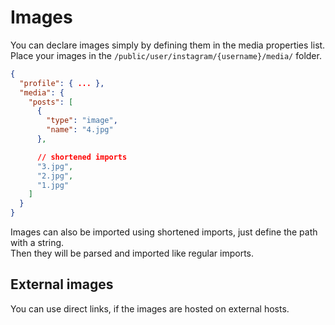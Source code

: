 # Images

You can declare images simply by defining them in the media properties list.  
Place your images in the `/public/user/instagram/{username}/media/` folder.

```json
{
  "profile": { ... },
  "media": {
    "posts": [
      {
        "type": "image",
        "name": "4.jpg"
      },

      // shortened imports
      "3.jpg",
      "2.jpg",
      "1.jpg"
    ]
  }
}
```

Images can also be imported using shortened imports, just define the path with a string.  
Then they will be parsed and imported like regular imports.

## External images

You can use direct links, if the images are hosted on external hosts.